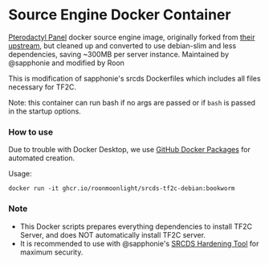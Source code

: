 # Source Engine Docker Container
[Pterodactyl Panel](https://pterodactyl.io/) docker source engine image, originally forked from [their upstream](https://github.com/parkervcp/images/tree/ubuntu/source), but cleaned up and converted to use debian-slim and less dependencies, saving ~300MB per server instance. Maintained by @sapphonie and modified by Roon

This is modification of sapphonie's srcds Dockerfiles which includes all files necessary for TF2C.

Note: this container can run bash if no args are passed or if `bash` is passed in the startup options.

### How to use
Due to trouble with Docker Desktop, we use [GitHub Docker Packages](https://github.com/features/packages) for automated creation.

Usage:

```
docker run -it ghcr.io/roonmoonlight/srcds-tf2c-debian:bookworm
```

### Note
* This Docker scripts prepares everything dependencies to install TF2C Server, and does NOT automatically install TF2C server.
* It is recommended to use with @sapphonie's [SRCDS Hardening Tool](https://github.com/sapphonie/tf2-srcds-hardening-iptables-docker) for maximum security.